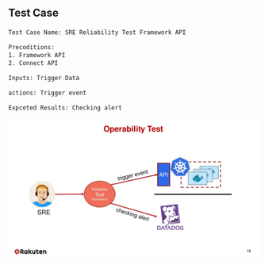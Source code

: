 ## Test Case

```
Test Case Name: SRE Reliability Test Framework API
```
```
Precoditions: 
1. Framework API
2. Connect API
```
```
Inputs: Trigger Data 
```
```
actions: Trigger event
```
```
Expceted Results: Checking alert
```
![Pic](ilities-testing-16-1024.jpg)
